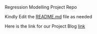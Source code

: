 Regression Modelling Project Repo

Kindly Edit the [README.md](https://github.com/ThogaruSathvik/Regression-Modelling/edit/main/README.md) file as needed

Here is the link for our Project Blog [link]()
